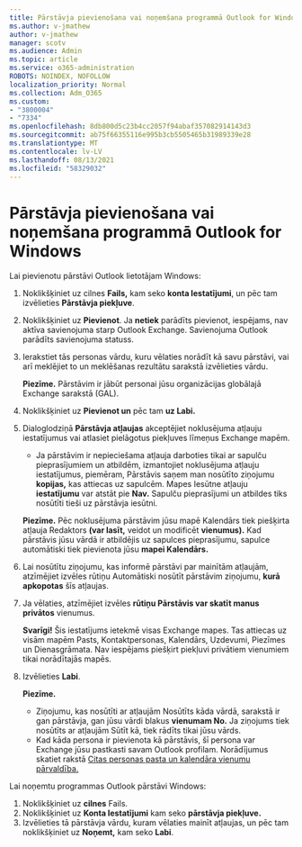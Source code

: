 ```yaml
---
title: Pārstāvja pievienošana vai noņemšana programmā Outlook for Windows
ms.author: v-jmathew
author: v-jmathew
manager: scotv
ms.audience: Admin
ms.topic: article
ms.service: o365-administration
ROBOTS: NOINDEX, NOFOLLOW
localization_priority: Normal
ms.collection: Adm_O365
ms.custom:
- "3800004"
- "7334"
ms.openlocfilehash: 8db800d5c23b4cc2057f94abaf357082914143d3
ms.sourcegitcommit: ab75f66355116e995b3cb5505465b31989339e28
ms.translationtype: MT
ms.contentlocale: lv-LV
ms.lasthandoff: 08/13/2021
ms.locfileid: "58329032"
---
```

# <a name="how-to-add-or-remove-a-delegate-in-outlook-for-windows"></a>Pārstāvja pievienošana vai noņemšana programmā Outlook for Windows

Lai pievienotu pārstāvi Outlook lietotājam Windows: 

1. Noklikšķiniet uz cilnes **Fails,** kam seko **konta Iestatījumi**, un pēc tam izvēlieties **Pārstāvja piekļuve**.
2. Noklikšķiniet uz **Pievienot**. Ja **netiek** parādīts pievienot, iespējams, nav aktīva savienojuma starp Outlook Exchange. Savienojuma Outlook parādīts savienojuma statuss.
3. Ierakstiet tās personas vārdu, kuru vēlaties norādīt kā savu pārstāvi, vai arī meklējiet to un meklēšanas rezultātu sarakstā izvēlieties vārdu.

    **Piezīme.** Pārstāvim ir jābūt personai jūsu organizācijas globālajā Exchange sarakstā (GAL).
4. Noklikšķiniet uz **Pievienot un** pēc tam **uz Labi.**
5. Dialoglodziņā **Pārstāvja atļaujas** akceptējiet noklusējuma atļauju iestatījumus vai atlasiet pielāgotus piekļuves līmeņus Exchange mapēm.

    - Ja pārstāvim ir nepieciešama atļauja darboties tikai ar sapulču pieprasījumiem un atbildēm, izmantojiet noklusējuma atļauju iestatījumus, piemēram, Pārstāvis saņem man nosūtīto ziņojumu **kopijas,** kas attiecas uz sapulcēm. Mapes Iesūtne atļauju **iestatījumu** var atstāt pie **Nav.** Sapulču pieprasījumi un atbildes tiks nosūtīti tieši uz pārstāvja iesūtni.

    **Piezīme.** Pēc noklusējuma pārstāvim jūsu mapē Kalendārs tiek piešķirta atļauja Redaktors **(var lasīt,** veidot un modificēt **vienumus).** Kad pārstāvis jūsu vārdā ir atbildējis uz sapulces pieprasījumu, sapulce automātiski tiek pievienota jūsu **mapei Kalendārs.**

5. Lai nosūtītu ziņojumu, kas informē pārstāvi par mainītām atļaujām, atzīmējiet izvēles rūtiņu Automātiski nosūtīt pārstāvim ziņojumu, **kurā apkopotas** šīs atļaujas.
6. Ja vēlaties, atzīmējiet izvēles **rūtiņu Pārstāvis var skatīt manus privātos** vienumus.

    **Svarīgi!** Šis iestatījums ietekmē visas Exchange mapes. Tas attiecas uz visām mapēm Pasts, Kontaktpersonas, Kalendārs, Uzdevumi, Piezīmes un Dienasgrāmata. Nav iespējams piešķirt piekļuvi privātiem vienumiem tikai norādītajās mapēs.

7. Izvēlieties **Labi**.

    **Piezīme.**
    - Ziņojumu, kas nosūtīti ar atļaujām Nosūtīts kāda vārdā, sarakstā ir gan pārstāvja, gan jūsu vārdi blakus **vienumam No.** Ja ziņojums tiek nosūtīts ar atļaujām Sūtīt kā, tiek rādīts tikai jūsu vārds.
    - Kad kāda persona ir pievienota kā pārstāvis, šī persona var Exchange jūsu pastkasti savam Outlook profilam. Norādījumus skatiet rakstā [Citas personas pasta un kalendāra vienumu pārvaldība.](https://support.microsoft.com/office/manage-another-person-s-mail-and-calendar-items-afb79d6b-2967-43b9-a944-a6b953190af5)

Lai noņemtu programmas Outlook pārstāvi Windows:

1. Noklikšķiniet uz **cilnes** Fails.
2. Noklikšķiniet uz **Konta Iestatījumi** kam seko **pārstāvja piekļuve.**
3. Izvēlieties tā pārstāvja vārdu, kuram vēlaties mainīt atļaujas, un pēc tam noklikšķiniet uz **Noņemt,** kam seko **Labi**.
